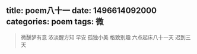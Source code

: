 title: poem八十一
date: 1496614092000
categories: poem
tags: 微
---
> 微醺梦有意
浓淡醒方知
早安
孤独小美
格致别趣
六点起床八十一天 迟到三天